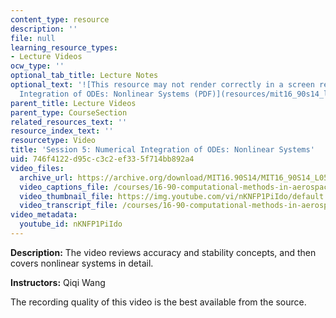 ```yaml
---
content_type: resource
description: ''
file: null
learning_resource_types:
- Lecture Videos
ocw_type: ''
optional_tab_title: Lecture Notes
optional_text: '![This resource may not render correctly in a screen reader.](/images/inacessible.gif)[Numerical
  Integration of ODEs: Nonlinear Systems (PDF)](resources/mit16_90s14_lecture5)'
parent_title: Lecture Videos
parent_type: CourseSection
related_resources_text: ''
resource_index_text: ''
resourcetype: Video
title: 'Session 5: Numerical Integration of ODEs: Nonlinear Systems'
uid: 746f4122-d95c-c3c2-ef33-5f714bb892a4
video_files:
  archive_url: https://archive.org/download/MIT16.90S14/MIT16_90S14_L05_300k.mp4
  video_captions_file: /courses/16-90-computational-methods-in-aerospace-engineering-spring-2014/27954491c6c35e679d8981e0e3332b69_nKNFP1PiIdo.vtt
  video_thumbnail_file: https://img.youtube.com/vi/nKNFP1PiIdo/default.jpg
  video_transcript_file: /courses/16-90-computational-methods-in-aerospace-engineering-spring-2014/8c8855c5c1eb65265d51515cb13c7468_nKNFP1PiIdo.pdf
video_metadata:
  youtube_id: nKNFP1PiIdo
---
```


**Description:** The video reviews accuracy and stability concepts, and then covers nonlinear systems in detail.

**Instructors:** Qiqi Wang

The recording quality of this video is the best available from the source.